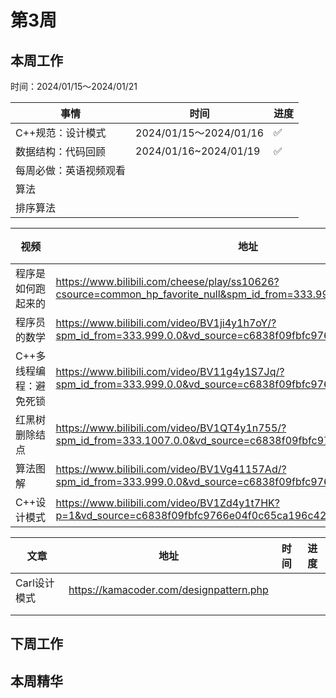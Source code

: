# 第3周

## 本周工作

时间：2024/01/15～2024/01/21

| 事情                   | 时间                   | 进度 |
| ---------------------- | ---------------------- | ---- |
| C++规范：设计模式      | 2024/01/15～2024/01/16 | ✅    |
| 数据结构：代码回顾     | 2024/01/16~2024/01/19  | ✅    |
| 每周必做：英语视频观看 |                        |      |
| 算法                   |                        |      |
| 排序算法               |                        |      |

| 视频                    | 地址                                                         | 时间       | 进度 |
| ----------------------- | ------------------------------------------------------------ | ---------- | ---- |
| 程序是如何跑起来的      | https://www.bilibili.com/cheese/play/ss10626?csource=common_hp_favorite_null&spm_id_from=333.999.0.0 | 2024/01/15 | ✅    |
| 程序员的数学            | https://www.bilibili.com/video/BV1ji4y1h7oY/?spm_id_from=333.999.0.0&vd_source=c6838f09fbfc9766e04f0c65ca196c42 | 2024/01/15 | ✅    |
| C++多线程编程：避免死锁 | https://www.bilibili.com/video/BV11g4y1S7Jq/?spm_id_from=333.999.0.0&vd_source=c6838f09fbfc9766e04f0c65ca196c42 | 2024/01/15 | ✅    |
| 红黑树删除结点          | https://www.bilibili.com/video/BV1QT4y1n755/?spm_id_from=333.1007.0.0&vd_source=c6838f09fbfc9766e04f0c65ca196c42 | 2024/01/18 | ✅    |
| 算法图解                | https://www.bilibili.com/video/BV1Vg41157Ad/?spm_id_from=333.999.0.0&vd_source=c6838f09fbfc9766e04f0c65ca196c42 | 2024/01/20 |      |
| C++设计模式             | https://www.bilibili.com/video/BV1Zd4y1t7HK?p=1&vd_source=c6838f09fbfc9766e04f0c65ca196c42 |            |      |

| 文章         | 地址                                    | 时间 | 进度 |
| ------------ | --------------------------------------- | ---- | ---- |
| Carl设计模式 | https://kamacoder.com/designpattern.php |      |      |
|              |                                         |      |      |
|              |                                         |      |      |

## 下周工作

## 本周精华